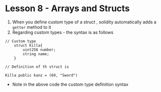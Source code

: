 # Lesson 8 - Arrays and Structs

1. When you define custom type of a struct , solidity automatically adds a `getter` method to it
2. Regarding custom types - the syntax is as follows 

```solidity 
// Custom type
    struct Killa{
        uint256 number;
        string name;
    }

// Definition of th struct is 

Killa public kanz = (69, "Sword")
```
- Note in the above code the custom type definition syntax 
